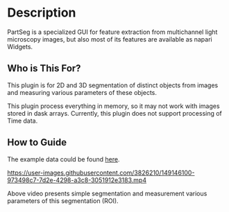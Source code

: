 # Description

PartSeg is a specialized GUI for feature extraction from multichannel light microscopy images, but also most of its features are available as napari Widgets.

## Who is This For?

This plugin is for 2D and 3D segmentation of distinct objects from images and measuring various parameters of these objects.

This plugin process everything in memory, so it may not work with images stored in dask arrays. Currently, this plugin does not support processing of Time data.

## How to Guide

The example data could be found [here](https://4dnucleome.cent.uw.edu.pl/PartSeg/Downloads/test_data.tbz2).

https://user-images.githubusercontent.com/3826210/149146100-973498c7-7d2e-4298-a3c8-3051912e3183.mp4

Above video presents simple segmentation and measurement various parameters of this segmentation (ROI).
